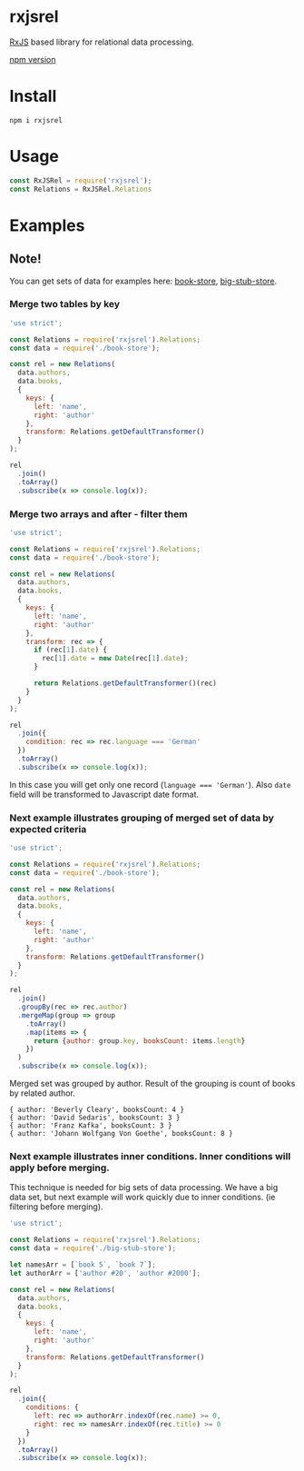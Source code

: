 # rxjsrel

[RxJS](https://github.com/ReactiveX/RxJS) based library for relational data processing.

[npm version](https://www.npmjs.com/package/rxjsrel)

# Install

`npm i rxjsrel`

# Usage

```javascript
const RxJSRel = require('rxjsrel');
const Relations = RxJSRel.Relations
```

# Examples

## Note!
You can get sets of data for examples here: [book-store](https://raw.githubusercontent.com/buchslava/rxjsrel/master/examples/data/book-store.js), [big-stub-store](https://raw.githubusercontent.com/buchslava/rxjsrel/master/examples/data/big-stub-store.js).

### Merge two tables by key

```javascript
'use strict';

const Relations = require('rxjsrel').Relations;
const data = require('./book-store');

const rel = new Relations(
  data.authors,
  data.books,
  {
    keys: {
      left: 'name',
      right: 'author'
    },
    transform: Relations.getDefaultTransformer()
  }
);

rel
  .join()
  .toArray()
  .subscribe(x => console.log(x));
```

### Merge two arrays and after - filter them

```javascript
'use strict';

const Relations = require('rxjsrel').Relations;
const data = require('./book-store');

const rel = new Relations(
  data.authors,
  data.books,
  {
    keys: {
      left: 'name',
      right: 'author'
    },
    transform: rec => {
      if (rec[1].date) {
        rec[1].date = new Date(rec[1].date);
      }

      return Relations.getDefaultTransformer()(rec)
    }
  }
);

rel
  .join({
    condition: rec => rec.language === 'German'
  })
  .toArray()
  .subscribe(x => console.log(x));
```

In this case you will get only one record (`language === 'German'`). Also `date` field will be transformed to Javascript date format.

### Next example illustrates grouping of merged set of data by expected criteria

```javascript
'use strict';

const Relations = require('rxjsrel').Relations;
const data = require('./book-store');

const rel = new Relations(
  data.authors,
  data.books,
  {
    keys: {
      left: 'name',
      right: 'author'
    },
    transform: Relations.getDefaultTransformer()
  }
);

rel
  .join()
  .groupBy(rec => rec.author)
  .mergeMap(group => group
    .toArray()
    .map(items => {
      return {author: group.key, booksCount: items.length}
    })
  )
  .subscribe(x => console.log(x));
```

Merged set was grouped by author. Result of the grouping is count of books by related author. 

```
{ author: 'Beverly Cleary', booksCount: 4 }
{ author: 'David Sedaris', booksCount: 3 }
{ author: 'Franz Kafka', booksCount: 3 }
{ author: 'Johann Wolfgang Von Goethe', booksCount: 8 }
```

### Next example illustrates inner conditions. Inner conditions will apply before merging.
This technique is needed for big sets of data processing. We have a big data set, but next example will work quickly due to inner conditions. 
(ie filtering before merging). 

```javascript
'use strict';

const Relations = require('rxjsrel').Relations;
const data = require('./big-stub-store');

let namesArr = [`book 5`, `book 7`];
let authorArr = ['author #20', 'author #2000'];

const rel = new Relations(
  data.authors,
  data.books,
  {
    keys: {
      left: 'name',
      right: 'author'
    },
    transform: Relations.getDefaultTransformer()
  }
);

rel
  .join({
    conditions: {
      left: rec => authorArr.indexOf(rec.name) >= 0,
      right: rec => namesArr.indexOf(rec.title) >= 0
    }
  })
  .toArray()
  .subscribe(x => console.log(x));
```

